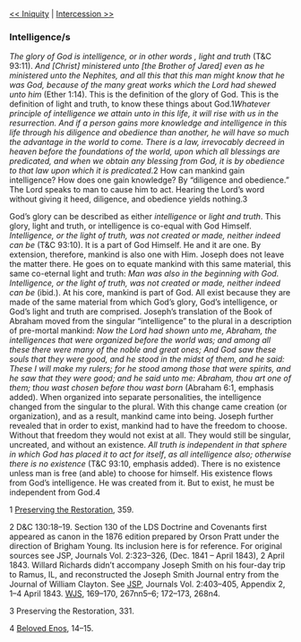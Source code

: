 [<< Iniquity](Iniquity.md)  |  [Intercession >>](Intercession.md)

### Intelligence/s

*The glory of God is intelligence, or in other words*
*, light and truth* (T&C 93:11). *And [Christ] ministered unto [the Brother of Jared] even as he ministered unto the Nephites, and all this that this man might know that he was God, because of the many great works which the Lord had shewed unto him* (Ether 1:14). This is the definition of the glory of God. This is the definition of light and truth, to know these things about God.1*Whatever principle of intelligence we attain unto in this life, it will rise with us in the resurrection. And if a person gains more knowledge and intelligence in this life through his diligence and obedience than another, he will have so much the advantage in the world to come. There is a law, irrevocably decreed in heaven before the foundations of the world, upon which all blessings are predicated, and when we obtain any blessing from God, it is by obedience to that law upon which it is predicated*.2 How can mankind gain intelligence? How does one gain knowledge? By “diligence and obedience.” The Lord speaks to man to cause him to act. Hearing the Lord’s word without giving it heed, diligence, and obedience yields nothing.3

God’s glory can be described as either *intelligence* or *light and truth*. This glory, light and truth, or intelligence is co-equal with God Himself. *Intelligence, or the light of truth, was not created or made, neither indeed can be* (T&C 93:10). It is a part of God Himself. He and it are one. By extension, therefore, mankind is also one with Him. Joseph does not leave the matter there. He goes on to equate mankind with this same material, this same co-eternal light and truth: *Man was also in the beginning with God. Intelligence, or the light of truth, was not created or made, neither indeed can be* (ibid.). At his core, mankind is part of God. All exist because they are made of the same material from which God’s glory, God’s intelligence, or God’s light and truth are comprised. Joseph’s translation of the Book of Abraham moved from the singular “intelligence” to the plural in a description of pre-mortal mankind: *Now the Lord had shown unto me, Abraham, the intelligences that were organized before the world was; and among all these there were many of the noble and great ones; And God saw these souls that they were good, and he stood in the midst of them, and he said: These I will make my rulers; for he stood among those that were spirits, and he saw that they were good; and he said unto me: Abraham, thou art one of them; thou wast chosen before thou wast born* (Abraham 6:1, emphasis added). When organized into separate personalities, the intelligence changed from the singular to the plural. With this change came creation (or organization), and as a result, mankind came into being. Joseph further revealed that in order to exist, mankind had to have the freedom to choose. Without that freedom they would not exist at all. They would still be singular, uncreated, and without an existence. *All truth is independent in that sphere in which God has placed it to act for itself*, *as all intelligence also; otherwise there is no existence* (T&C 93:10, emphasis added). There is no existence unless man is free (and able) to choose for himself. His existence flows from God’s intelligence. He was created from it. But to exist, he must be independent from God.4



1
[Preserving the Restoration](#), 359.


2 D&C 130:18–19. Section 130 of the LDS Doctrine and Covenants first appeared as canon in the 1876 edition prepared by Orson Pratt under the direction of Brigham Young. Its inclusion here is for reference. For original sources see JSP, Journals Vol. 2:323–326, (Dec. 1841 – April 1843), 2 April 1843. Willard Richards didn’t accompany Joseph Smith on his four-day trip to Ramus, IL, and reconstructed the Joseph Smith Journal entry from the Journal of William Clayton. See [JSP](#), Journals Vol. 2:403–405, Appendix 2, 1–4 April 1843. [WJS](#), 169–170, 267nn5–6; 172–173, 268n4.


3 Preserving the Restoration, 331.


4
[Beloved Enos](#), 14–15.